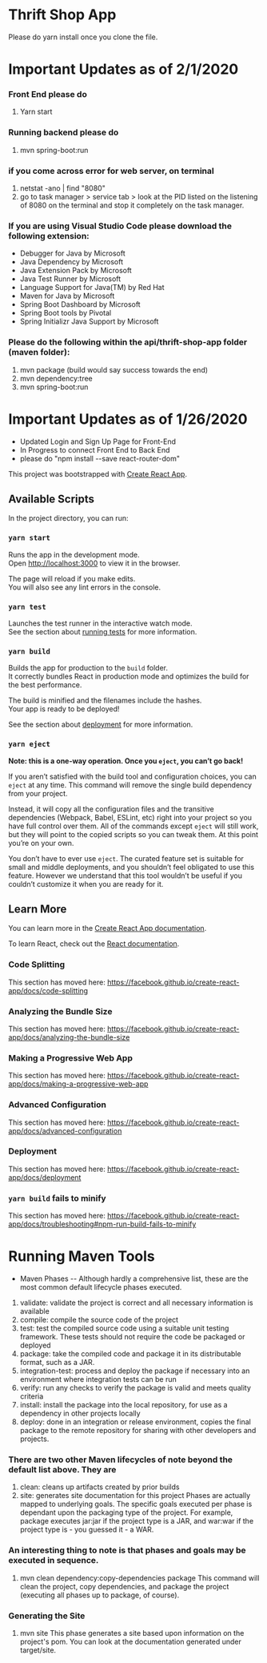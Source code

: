 # Thrift Shop App

Please do yarn install once you clone the file.

# Important Updates as of 2/1/2020
### Front End please do
1. Yarn start

### Running backend please do
1. mvn spring-boot:run

### if you come across error for web server, on terminal
1. netstat -ano | find "8080"
2. go to task manager > service tab > look at the PID listed on the listening of 8080 on the terminal and stop it completely on the task manager.

### If you are using Visual Studio Code please download the following extension:
- Debugger for Java by Microsoft
- Java Dependency by Microsoft
- Java Extension Pack by Microsoft
- Java Test Runner by Microsoft
- Language Support for Java(TM) by Red Hat
- Maven for Java by Microsoft
- Spring Boot Dashboard by Microsoft
- Spring Boot tools by Pivotal
- Spring Initializr Java Support by Microsoft

### Please do the following within the api/thrift-shop-app folder (maven folder):
1. mvn package (build would say success towards the end)
2. mvn dependency:tree
3. mvn spring-boot:run

# Important Updates as of 1/26/2020
- Updated Login and Sign Up Page for Front-End
- In Progress to connect Front End to Back End
- please do "npm install --save react-router-dom"

This project was bootstrapped with [Create React App](https://github.com/facebook/create-react-app).

## Available Scripts

In the project directory, you can run:

### `yarn start`

Runs the app in the development mode.<br />
Open [http://localhost:3000](http://localhost:3000) to view it in the browser.

The page will reload if you make edits.<br />
You will also see any lint errors in the console.

### `yarn test`

Launches the test runner in the interactive watch mode.<br />
See the section about [running tests](https://facebook.github.io/create-react-app/docs/running-tests) for more information.

### `yarn build`

Builds the app for production to the `build` folder.<br />
It correctly bundles React in production mode and optimizes the build for the best performance.

The build is minified and the filenames include the hashes.<br />
Your app is ready to be deployed!

See the section about [deployment](https://facebook.github.io/create-react-app/docs/deployment) for more information.

### `yarn eject`

**Note: this is a one-way operation. Once you `eject`, you can’t go back!**

If you aren’t satisfied with the build tool and configuration choices, you can `eject` at any time. This command will remove the single build dependency from your project.

Instead, it will copy all the configuration files and the transitive dependencies (Webpack, Babel, ESLint, etc) right into your project so you have full control over them. All of the commands except `eject` will still work, but they will point to the copied scripts so you can tweak them. At this point you’re on your own.

You don’t have to ever use `eject`. The curated feature set is suitable for small and middle deployments, and you shouldn’t feel obligated to use this feature. However we understand that this tool wouldn’t be useful if you couldn’t customize it when you are ready for it.

## Learn More

You can learn more in the [Create React App documentation](https://facebook.github.io/create-react-app/docs/getting-started).

To learn React, check out the [React documentation](https://reactjs.org/).

### Code Splitting

This section has moved here: https://facebook.github.io/create-react-app/docs/code-splitting

### Analyzing the Bundle Size

This section has moved here: https://facebook.github.io/create-react-app/docs/analyzing-the-bundle-size

### Making a Progressive Web App

This section has moved here: https://facebook.github.io/create-react-app/docs/making-a-progressive-web-app

### Advanced Configuration

This section has moved here: https://facebook.github.io/create-react-app/docs/advanced-configuration

### Deployment

This section has moved here: https://facebook.github.io/create-react-app/docs/deployment

### `yarn build` fails to minify

This section has moved here: https://facebook.github.io/create-react-app/docs/troubleshooting#npm-run-build-fails-to-minify

# Running Maven Tools
- Maven Phases
-- Although hardly a comprehensive list, these are the most common default lifecycle phases executed.
1. validate: validate the project is correct and all necessary information is available
2. compile: compile the source code of the project
3. test: test the compiled source code using a suitable unit testing framework. These tests should not require the code be packaged or deployed
4. package: take the compiled code and package it in its distributable format, such as a JAR.
5. integration-test: process and deploy the package if necessary into an environment where integration tests can be run
6. verify: run any checks to verify the package is valid and meets quality criteria
7. install: install the package into the local repository, for use as a dependency in other projects locally
8. deploy: done in an integration or release environment, copies the final package to the remote repository for sharing with other developers and projects.

### There are two other Maven lifecycles of note beyond the default list above. They are
1. clean: cleans up artifacts created by prior builds
2. site: generates site documentation for this project
Phases are actually mapped to underlying goals. The specific goals executed per phase is dependant upon the packaging type of the project. For example, package executes jar:jar if the project type is a JAR, and war:war if the project type is - you guessed it - a WAR.

### An interesting thing to note is that phases and goals may be executed in sequence.
1. mvn clean dependency:copy-dependencies package
This command will clean the project, copy dependencies, and package the project (executing all phases up to package, of course).

### Generating the Site
1. mvn site
This phase generates a site based upon information on the project's pom. You can look at the documentation generated under target/site.